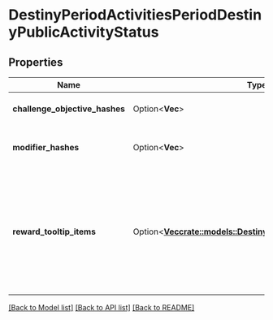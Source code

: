 # DestinyPeriodActivitiesPeriodDestinyPublicActivityStatus

## Properties

Name | Type | Description | Notes
------------ | ------------- | ------------- | -------------
**challenge_objective_hashes** | Option<**Vec<i32>**> | Active Challenges for the activity, if any - represented as hashes for DestinyObjectiveDefinitions. | [optional]
**modifier_hashes** | Option<**Vec<i32>**> | The active modifiers on this activity, if any - represented as hashes for DestinyActivityModifierDefinitions. | [optional]
**reward_tooltip_items** | Option<[**Vec<crate::models::DestinyPeriodDestinyItemQuantity>**](Destiny.DestinyItemQuantity.md)> | If the activity itself provides any specific \"mock\" rewards, this will be the items and their quantity.  Why \"mock\", you ask? Because these are the rewards as they are represented in the tooltip of the Activity.  These are often pointers to fake items that look good in a tooltip, but represent an abstract concept of what you will get for a reward rather than the specific items you may obtain. | [optional]

[[Back to Model list]](../README.md#documentation-for-models) [[Back to API list]](../README.md#documentation-for-api-endpoints) [[Back to README]](../README.md)



